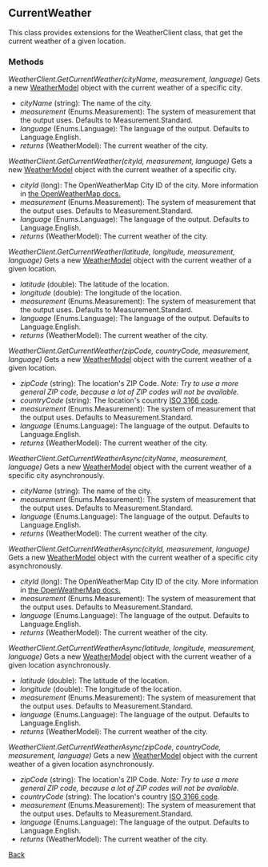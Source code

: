 ## CurrentWeather
This class provides extensions for the WeatherClient class, that get the current weather of a given location.
### Methods
*WeatherClient.GetCurrentWeather(cityName, measurement, language)*
Gets a new [WeatherModel](https://eloyespinosa.github.io/Weather.NET/docs/models/weather) object with the current weather of a specific city.
- *cityName* (string): The name of the city.
- *measurement* (Enums.Measurement): The system of measurement that the output uses. Defaults to Measurement.Standard.
- *language* (Enums.Language): The language of the output. Defaults to Language.English.
- *returns* (WeatherModel): The current weather of the city.

*WeatherClient.GetCurrentWeather(cityId, measurement, language)*
Gets a new [WeatherModel](https://eloyespinosa.github.io/Weather.NET/docs/models/weather) object with the current weather of a specific city.
- *cityId* (long): The OpenWeatherMap City ID of the city. More information in [the OpenWeatherMap docs.](https://openweathermap.org/current#cityid)
- *measurement* (Enums.Measurement): The system of measurement that the output uses. Defaults to Measurement.Standard.
- *language* (Enums.Language): The language of the output. Defaults to Language.English.
- *returns* (WeatherModel): The current weather of the city.

*WeatherClient.GetCurrentWeather(latitude, longitude, measurement, language)*
Gets a new [WeatherModel](https://eloyespinosa.github.io/Weather.NET/docs/models/weather) object with the current weather of a given location.
- *latitude* (double): The latitude of the location.
- *longitude* (double): The longitude of the location.
- *measurement* (Enums.Measurement): The system of measurement that the output uses. Defaults to Measurement.Standard.
- *language* (Enums.Language): The language of the output. Defaults to Language.English.
- *returns* (WeatherModel): The current weather of the city.

*WeatherClient.GetCurrentWeather(zipCode, countryCode, measurement, language)*
Gets a new [WeatherModel](https://eloyespinosa.github.io/Weather.NET/docs/models/weather) object with the current weather of a given location.
- *zipCode* (string): The location's ZIP Code. *Note: Try to use a more general ZIP code, because a lot of ZIP codes will not be available.*
- *countryCode* (string): The location's country [ISO 3166 code](https://www.iso.org/obp/ui/#search).
- *measurement* (Enums.Measurement): The system of measurement that the output uses. Defaults to Measurement.Standard.
- *language* (Enums.Language): The language of the output. Defaults to Language.English.
- *returns* (WeatherModel): The current weather of the city.

*WeatherClient.GetCurrentWeatherAsync(cityName, measurement, language)*
Gets a new [WeatherModel](https://eloyespinosa.github.io/Weather.NET/docs/models/weather) object with the current weather of a specific city asynchronously.
- *cityName* (string): The name of the city.
- *measurement* (Enums.Measurement): The system of measurement that the output uses. Defaults to Measurement.Standard.
- *language* (Enums.Language): The language of the output. Defaults to Language.English.
- *returns* (WeatherModel): The current weather of the city.

*WeatherClient.GetCurrentWeatherAsync(cityId, measurement, language)*
Gets a new [WeatherModel](https://eloyespinosa.github.io/Weather.NET/docs/models/weather) object with the current weather of a specific city asynchronously.
- *cityId* (long): The OpenWeatherMap City ID of the city. More information in [the OpenWeatherMap docs.](https://openweathermap.org/current#cityid)
- *measurement* (Enums.Measurement): The system of measurement that the output uses. Defaults to Measurement.Standard.
- *language* (Enums.Language): The language of the output. Defaults to Language.English.
- *returns* (WeatherModel): The current weather of the city.

*WeatherClient.GetCurrentWeatherAsync(latitude, longitude, measurement, language)*
Gets a new [WeatherModel](https://eloyespinosa.github.io/Weather.NET/docs/models/weather) object with the current weather of a given location asynchronously.
- *latitude* (double): The latitude of the location.
- *longitude* (double): The longitude of the location.
- *measurement* (Enums.Measurement): The system of measurement that the output uses. Defaults to Measurement.Standard.
- *language* (Enums.Language): The language of the output. Defaults to Language.English.
- *returns* (WeatherModel): The current weather of the city.

*WeatherClient.GetCurrentWeatherAsync(zipCode, countryCode, measurement, language)*
Gets a new [WeatherModel](https://eloyespinosa.github.io/Weather.NET/docs/models/weather) object with the current weather of a given location asynchronously.
- *zipCode* (string): The location's ZIP Code. *Note: Try to use a more general ZIP code, because a lot of ZIP codes will not be available.*
- *countryCode* (string): The location's country [ISO 3166 code](https://www.iso.org/obp/ui/#search).
- *measurement* (Enums.Measurement): The system of measurement that the output uses. Defaults to Measurement.Standard.
- *language* (Enums.Language): The language of the output. Defaults to Language.English.
- *returns* (WeatherModel): The current weather of the city.

[Back](https://eloyespinosa.github.io/Weather.NET/docs/)
